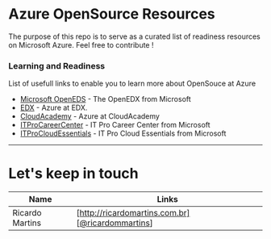 # Azure OpenSource Resources
The purpose of this repo is to serve as a curated list of readiness resources on Microsoft Azure.
Feel free to contribute !

### Learning and Readiness
List of usefull links to enable you to learn more about OpenSouce at Azure

* [Microsoft OpenEDS](https://openedx.microsoft.com/) - The OpenEDX from Microsoft
* [EDX](https://www.edx.org/course?search_query=Azure) - Azure at EDX.
* [CloudAcademy](https://cloudacademy.com/library/?q=Azure) - Azure at CloudAcademy
* [ITProCareerCenter](https://www.itprocareercenter.com) - IT Pro Career Center from Microsoft
* [ITProCloudEssentials](www.itprocloudessentials.com) - IT Pro Cloud Essentials from Microsoft

---

# Let's keep in touch

| Name | Links |
| ------ | ------ |
| Ricardo Martins | [http://ricardomartins.com.br] [[@ricardommartins](http://twitter.com/ricardommartins)] |

